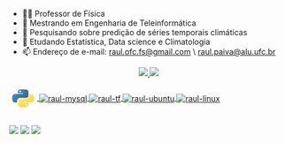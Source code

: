 - 👨‍🔬 Professor de Física
- 🔭 Mestrando em Engenharia de Teleinformática
- 📖 Pesquisando sobre predição de séries temporais climáticas
- 🌱 Etudando Estatística, Data science e Climatologia
- 📫 Endereço de e-mail: raul.ofc.fs@gmail.com \ raul.paiva@alu.ufc.br

<div align="center">
  <a href="https://github.com/Raul-rx7">
  <img height="150em" src="https://github-readme-stats.vercel.app/api?username=Raul-rx7&show_icons=true&theme=tokyonight&include_all_commits=true&count_private=true"/>
  <img height="150em" src="https://github-readme-stats.vercel.app/api/top-langs/?username=Raul-rx7&layout=compact&langs_count=7&theme=tokyonight"/>
</div>
  
<div style="display: inline_block"><br>
  <img align="center" alt="raul-Python" height="40" width="50" src="https://raw.githubusercontent.com/devicons/devicon/master/icons/python/python-original.svg">
  <img align="center" alt="raul-mysql" height="40" width="50" src="https://cdn.jsdelivr.net/gh/devicons/devicon/icons/mysql/mysql-plain.svg" />
  <img align="center" alt="raul-tf" height="40" width="50" src="https://cdn.jsdelivr.net/gh/devicons/devicon/icons/tensorflow/tensorflow-original.svg" />
  <img align="center" alt="raul-ubuntu" height="40" width="50" src="https://cdn.jsdelivr.net/gh/devicons/devicon/icons/ubuntu/ubuntu-plain.svg" />
  <img align="center" alt="raul-linux" height="40" width="50" src="https://cdn.jsdelivr.net/gh/devicons/devicon/icons/linux/linux-original.svg" />
  
</div>


  
##

<div>
  <a href="https://instagram.com/raulv_" target="_blank"><img src="https://img.shields.io/badge/-Instagram-%23E4405F?style=for-the-badge&logo=instagram&logoColor=white" target="_blank"></a>
  <a href = "mailto:raul.ofc.fs@gmail.com"><img src="https://img.shields.io/badge/-Gmail-%23333?style=for-the-badge&logo=gmail&logoColor=white" target="_blank"></a>
  <a href="https://www.linkedin.com/in/raul-victor-174a04201" target="_blank"><img src="https://img.shields.io/badge/-LinkedIn-%230077B5?style=for-the-badge&logo=linkedin&logoColor=white" target="_blank"></a>
</div>

 
